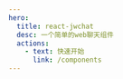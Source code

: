 ```yaml
---
hero:
  title: react-jwchat
  desc: 一个简单的web聊天组件
  actions:
    - text: 快速开始
      link: /components
---
```


<code src="../src/demo/index.tsx"></code>
